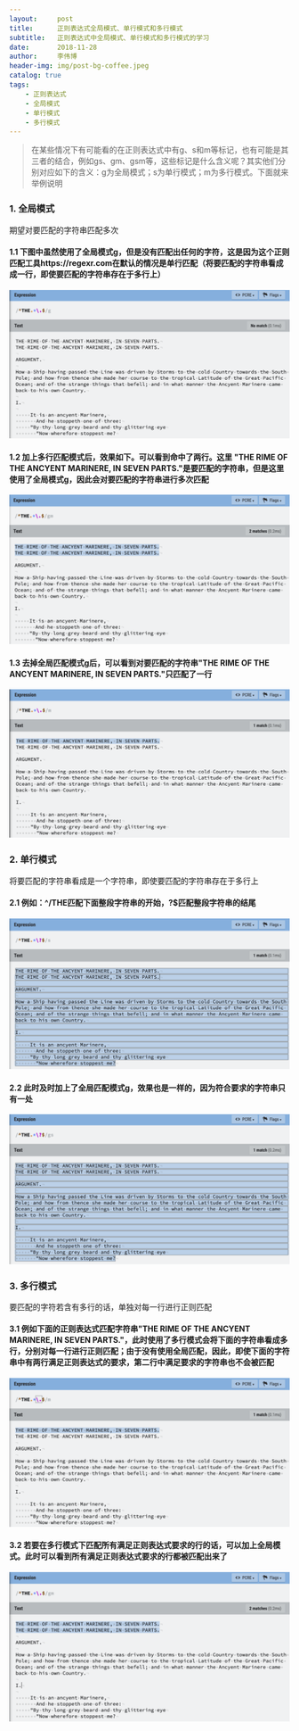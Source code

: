 ```yaml
---
layout:     post
title:      正则表达式全局模式、单行模式和多行模式
subtitle:   正则表达式中全局模式、单行模式和多行模式的学习
date:       2018-11-28
author:     李伟博
header-img: img/post-bg-coffee.jpeg
catalog: true
tags:
    - 正则表达式 
    - 全局模式 
    - 单行模式 
    - 多行模式
---
```


> 在某些情况下有可能看的在正则表达式中有g、s和m等标记，也有可能是其三者的结合，例如gs、gm、gsm等，这些标记是什么含义呢？其实他们分别对应如下的含义：g为全局模式；s为单行模式；m为多行模式。下面就来举例说明

### 1. 全局模式

期望对要匹配的字符串匹配多次

#### 1.1 下图中虽然使用了全局模式g，但是没有匹配出任何的字符，这是因为这个正则匹配工具https://regexr.com在默认的情况是单行匹配（将要匹配的字符串看成成一行，即使要匹配的字符串存在于多行上）

![正则表达式-全局模式-01.png](https://raw.githubusercontent.com/kinggggg/kinggggg.github.io/master/img/%E6%AD%A3%E5%88%99%E8%A1%A8%E8%BE%BE%E5%BC%8F-%E5%85%A8%E5%B1%80%E6%A8%A1%E5%BC%8F-01.png)

#### 1.2 加上多行匹配模式后，效果如下。可以看到命中了两行。这里 "THE RIME OF THE ANCYENT MARINERE, IN SEVEN PARTS."是要匹配的字符串，但是这里使用了全局模式g，因此会对要匹配的字符串进行多次匹配

![正则表达式-全局模式-02.png](https://github.com/kinggggg/kinggggg.github.io/blob/master/img/%E6%AD%A3%E5%88%99%E8%A1%A8%E8%BE%BE%E5%BC%8F-%E5%85%A8%E5%B1%80%E6%A8%A1%E5%BC%8F-02.png?raw=true)

#### 1.3 去掉全局匹配模式g后，可以看到对要匹配的字符串"THE RIME OF THE ANCYENT MARINERE, IN SEVEN PARTS."只匹配了一行

![正则表达式-全局模式-03.png](https://github.com/kinggggg/kinggggg.github.io/blob/master/img/%E6%AD%A3%E5%88%99%E8%A1%A8%E8%BE%BE%E5%BC%8F-%E5%85%A8%E5%B1%80%E6%A8%A1%E5%BC%8F-03.png?raw=true)

### 2. 单行模式
将要匹配的字符串看成是一个字符串，即使要匹配的字符串存在于多行上

#### 2.1 例如：^/THE匹配下面整段字符串的开始，\?$匹配整段字符串的结尾

![正则表达式-单行模式-01.png](https://github.com/kinggggg/kinggggg.github.io/blob/master/img/%E6%AD%A3%E5%88%99%E8%A1%A8%E8%BE%BE%E5%BC%8F-%E5%8D%95%E8%A1%8C%E6%A8%A1%E5%BC%8F-01.png?raw=true)

#### 2.2 此时及时加上了全局匹配模式g，效果也是一样的，因为符合要求的字符串只有一处

![正则表达式-单行模式-02.png](https://github.com/kinggggg/kinggggg.github.io/blob/master/img/%E6%AD%A3%E5%88%99%E8%A1%A8%E8%BE%BE%E5%BC%8F-%E5%8D%95%E8%A1%8C%E6%A8%A1%E5%BC%8F-02.png?raw=true)

### 3. 多行模式
要匹配的字符若含有多行的话，单独对每一行进行正则匹配

#### 3.1 例如下面的正则表达式匹配字符串"THE RIME OF THE ANCYENT MARINERE, IN SEVEN PARTS."，此时使用了多行模式会将下面的字符串看成多行，分别对每一行进行正则匹配；由于没有使用全局匹配，因此，即使下面的字符串中有两行满足正则表达式的要求，第二行中满足要求的字符串也不会被匹配

![正则表达式-多行模式-01.png](https://github.com/kinggggg/kinggggg.github.io/blob/master/img/%E6%AD%A3%E5%88%99%E8%A1%A8%E8%BE%BE%E5%BC%8F-%E5%A4%9A%E8%A1%8C%E6%A8%A1%E5%BC%8F-01.png?raw=true)

#### 3.2 若要在多行模式下匹配所有满足正则表达式要求的行的话，可以加上全局模式。此时可以看到所有满足正则表达式要求的行都被匹配出来了

![正则表达式-多行模式-02.png](https://github.com/kinggggg/kinggggg.github.io/blob/master/img/%E6%AD%A3%E5%88%99%E8%A1%A8%E8%BE%BE%E5%BC%8F-%E5%A4%9A%E8%A1%8C%E6%A8%A1%E5%BC%8F-02.png?raw=true)
